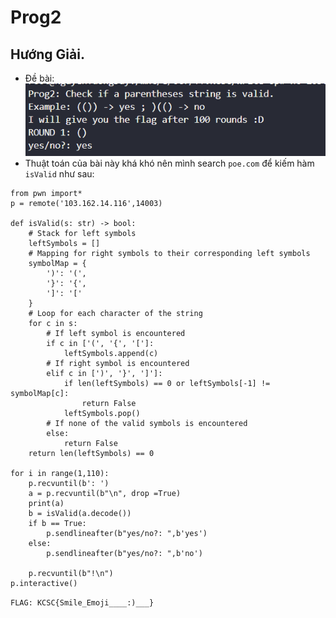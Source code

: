 # Prog2
## Hướng Giải.
- Đề bài:
    ![1702836119041](image/Prog2/1702836119041.png)
- Thuật toán của bài này khá khó nên mình search `poe.com` để kiếm hàm `isValid` như sau:
```
from pwn import*
p = remote('103.162.14.116',14003)

def isValid(s: str) -> bool:
    # Stack for left symbols
    leftSymbols = []
    # Mapping for right symbols to their corresponding left symbols
    symbolMap = {
        ')': '(',
        '}': '{',
        ']': '['
    }
    # Loop for each character of the string
    for c in s:
        # If left symbol is encountered
        if c in ['(', '{', '[']:
            leftSymbols.append(c)
        # If right symbol is encountered
        elif c in [')', '}', ']']:
            if len(leftSymbols) == 0 or leftSymbols[-1] != symbolMap[c]:
                return False
            leftSymbols.pop()
        # If none of the valid symbols is encountered
        else:
            return False
    return len(leftSymbols) == 0

for i in range(1,110):
    p.recvuntil(b': ')
    a = p.recvuntil(b"\n", drop =True)
    print(a)
    b = isValid(a.decode())
    if b == True:
        p.sendlineafter(b"yes/no?: ",b'yes')
    else:
        p.sendlineafter(b"yes/no?: ",b'no')
        
    p.recvuntil(b"!\n")
p.interactive()
```
`FLAG: KCSC{Smile_Emoji____:)___}`



